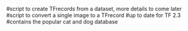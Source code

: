 #script to create TFrecords from a dataset, more details to come later
#script to convert a single image to a TFrecord
#up to date for TF 2.3
#contains the popular cat and dog database
